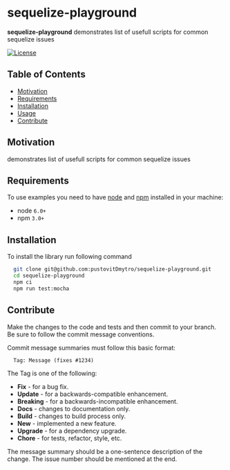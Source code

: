# sequelize-playground
**sequelize-playground** demonstrates list of usefull scripts for common sequelize issues

[![License][badge-lic]][github]

## Table of Contents
  - [Motivation](#motivation)
  - [Requirements](#requirements)
  - [Installation](#installation)
  - [Usage](#usage)
  - [Contribute](#contribute)

## Motivation
demonstrates list of usefull scripts for common sequelize issues


## Requirements
To use examples you need to have [node](https://nodejs.org) and [npm](https://www.npmjs.com) installed in your machine:

* node `6.0+`
* npm `3.0+`

## Installation

To install the library run following command

```bash
  git clone git@github.com:pustovitDmytro/sequelize-playground.git
  cd sequelize-playground
  npm ci
  npm run test:mocha
```

## Contribute

Make the changes to the code and tests and then commit to your branch. Be sure to follow the commit message conventions.

Commit message summaries must follow this basic format:
```
  Tag: Message (fixes #1234)
```

The Tag is one of the following:
* **Fix** - for a bug fix.
* **Update** - for a backwards-compatible enhancement.
* **Breaking** - for a backwards-incompatible enhancement.
* **Docs** - changes to documentation only.
* **Build** - changes to build process only.
* **New** - implemented a new feature.
* **Upgrade** - for a dependency upgrade.
* **Chore** - for tests, refactor, style, etc.

The message summary should be a one-sentence description of the change. The issue number should be mentioned at the end.


[npm]: https://www.npmjs.com/package/sequelize-playground
[github]: https://github.com/pustovitDmytro/sequelize-playground
[badge-lic]: https://img.shields.io/github/license/pustovitDmytro/sequelize-playground.svg
